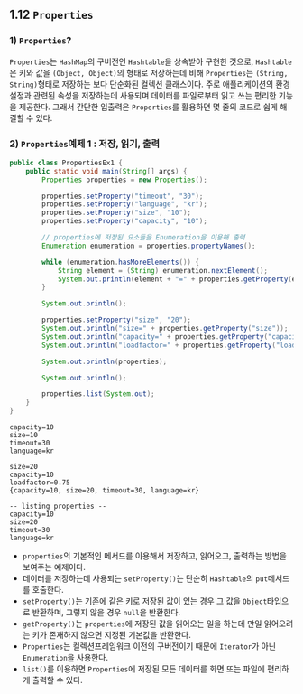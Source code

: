 ## 1.12 `Properties`

### 1) `Properties`?
`Properties`는 `HashMap`의 구버전인 `Hashtable`을 상속받아 구현한 것으로, `Hashtable`은 키와 값을 `(Object, Object)`의 형태로 저장하는데 비해 `Properties`는 `(String, String)`형태로 저장하는 보다 단순화된 컬렉션 클래스이다.
주로 애플리케이션의 환경설정과 관련된 속성을 저장하는데 사용되며 데이터를 파일로부터 읽고 쓰는 편리한 기능을 제공한다. 그래서 간단한 입출력은 `Properties`를 활용하면 몇 줄의 코드로 쉽게 해결할 수 있다.

### 2) `Properties`예제 1 : 저장, 읽기, 출력
```java
public class PropertiesEx1 {
    public static void main(String[] args) {
        Properties properties = new Properties();

        properties.setProperty("timeout", "30");
        properties.setProperty("language", "kr");
        properties.setProperty("size", "10");
        properties.setProperty("capacity", "10");

        // properties에 저장된 요소들을 Enumeration을 이용해 출력
        Enumeration enumeration = properties.propertyNames();

        while (enumeration.hasMoreElements()) {
            String element = (String) enumeration.nextElement();
            System.out.println(element + "=" + properties.getProperty(element));
        }

        System.out.println();

        properties.setProperty("size", "20");
        System.out.println("size=" + properties.getProperty("size"));
        System.out.println("capacity=" + properties.getProperty("capacity", "20"));
        System.out.println("loadfactor=" + properties.getProperty("loadfactor", "0.75"));

        System.out.println(properties);

        System.out.println();

        properties.list(System.out);
    }
}
```
```
capacity=10
size=10
timeout=30
language=kr

size=20
capacity=10
loadfactor=0.75
{capacity=10, size=20, timeout=30, language=kr}

-- listing properties --
capacity=10
size=20
timeout=30
language=kr
```
- `properties`의 기본적인 메서드를 이용해서 저장하고, 읽어오고, 출력하는 방법을 보여주는 예제이다.
- 데이터를 저장하는데 사용되는 `setProperty()`는 단순히 `Hashtable`의 `put`메서드를 호출한다.
- `setProperty()`는 기존에 같은 키로 저장된 값이 있는 경우 그 값을 `Object`타입으로 반환하며, 그렇지 않을 경우 `null`을 반환한다.
- `getProperty()`는 `properties`에 저장된 값을 읽어오는 일을 하는데 만일 읽어오려는 키가 존재하지 않으면 지정된 기본값을 반환한다.
- `Properties`는 컬렉션프레임워크 이전의 구버전이기 때문에 `Iterator`가 아닌 `Enumeration`을 사용한다.
- `list()`를 이용하면 `Properties`에 저장된 모든 데이터를 화면 또는 파일에 편리하게 출력할 수 있다.
